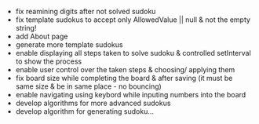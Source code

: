 - fix reamining digits after not solved sudoku
- fix template sudokus to accept only AllowedValue || null & not the empty string!
- add About page
- generate more template sudokus
- enable displaying all steps taken to solve sudoku & controlled setInterval to show the process
- enable user control over the taken steps & choosing/ applying them
- fix board size while completing the board & after saving (it must be same size & be in same place - no bouncing)
- enable navigating using keybord while inputing numbers into the board
- develop algorithms for more advanced sudokus
- develop algorithm for generating sudoku...
